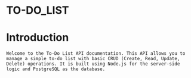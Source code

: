 # TO-DO_LIST
# Introduction
    Welcome to the To-Do List API documentation. This API allows you to manage a simple to-do list with basic CRUD (Create, Read, Update, Delete) operations. It is built using Node.js for the server-side logic and PostgreSQL as the database.
